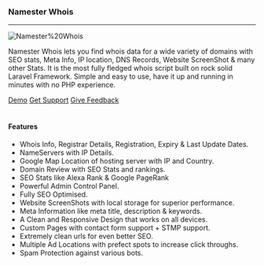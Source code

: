 ### Namester Whois

---


<img alt="Namester%20Whois" data-src="holder.js/100%x225/namester/text:Namester%20Whois">

Namester Whois lets you find whois data for a wide variety of domains with SEO stats, Meta Info, IP location, DNS Records, Website ScreenShot & many other Stats. It is the most fully fledged whois script built on rock solid Laravel Framework. Simple and easy to use, have it up and running in minutes with no PHP experience. 

<div class="btn-group btn-group-justified">
	<a href="http://v5.websterfolks.com/demo/namester" class="btn btn-info">Demo</a>
	<a href="http://v5.websterfolks.com/support/namester" class="btn btn-success">Get Support</a>
	<a href="http://v5.websterfolks.com/feedback" class="btn btn-info">Give Feedback</a>
</div>


<script>
Holder.add_theme("namester", {background:"#F35A0D", foreground:"#ffffff", size: 0.2}).run()
</script>

<br>

#### Features
- Whois Info, Registrar Details, Registration, Expiry & Last Update Dates. 
- NameServers with IP Details.
- Google Map Location of hosting server with IP and Country. 
- Domain Review with SEO Stats and rankings.
- SEO Stats like Alexa Rank & Google PageRank
- Powerful Admin Control Panel.
- Fully SEO Optimised.
- Website ScreenShots with local storage for superior performance.
- Meta Information like meta title, description & keywords.
- A Clean and Responsive Design that works on all devices.
- Custom Pages with contact form support + STMP support.
- Extremely clean urls for even better SEO.
- Multiple Ad Locations with prefect spots to increase click throughs.
- Spam Protection against various bots.